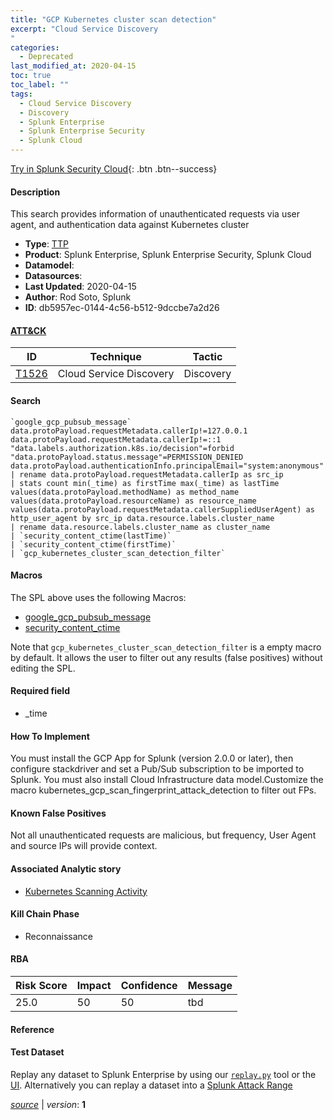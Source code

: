 ```yaml
---
title: "GCP Kubernetes cluster scan detection"
excerpt: "Cloud Service Discovery
"
categories:
  - Deprecated
last_modified_at: 2020-04-15
toc: true
toc_label: ""
tags:
  - Cloud Service Discovery
  - Discovery
  - Splunk Enterprise
  - Splunk Enterprise Security
  - Splunk Cloud
---
```




[Try in Splunk Security Cloud](https://www.splunk.com/en_us/cyber-security.html){: .btn .btn--success}

#### Description

This search provides information of unauthenticated requests via user agent, and authentication data against Kubernetes cluster

- **Type**: [TTP](https://github.com/splunk/security_content/wiki/object-Analytic-Types)
- **Product**: Splunk Enterprise, Splunk Enterprise Security, Splunk Cloud
- **Datamodel**: 
- **Datasources**: 
- **Last Updated**: 2020-04-15
- **Author**: Rod Soto, Splunk
- **ID**: db5957ec-0144-4c56-b512-9dccbe7a2d26


#### [ATT&CK](https://attack.mitre.org/)

| ID             | Technique        |  Tactic             |
| -------------- | ---------------- |-------------------- |
| [T1526](https://attack.mitre.org/techniques/T1526/) | Cloud Service Discovery | Discovery |

#### Search

```
`google_gcp_pubsub_message` data.protoPayload.requestMetadata.callerIp!=127.0.0.1 data.protoPayload.requestMetadata.callerIp!=::1 "data.labels.authorization.k8s.io/decision"=forbid "data.protoPayload.status.message"=PERMISSION_DENIED data.protoPayload.authenticationInfo.principalEmail="system:anonymous" 
| rename data.protoPayload.requestMetadata.callerIp as src_ip 
| stats count min(_time) as firstTime max(_time) as lastTime values(data.protoPayload.methodName) as method_name values(data.protoPayload.resourceName) as resource_name values(data.protoPayload.requestMetadata.callerSuppliedUserAgent) as http_user_agent by src_ip data.resource.labels.cluster_name 
| rename data.resource.labels.cluster_name as cluster_name
| `security_content_ctime(lastTime)` 
| `security_content_ctime(firstTime)`  
| `gcp_kubernetes_cluster_scan_detection_filter` 
```

#### Macros
The SPL above uses the following Macros:
* [google_gcp_pubsub_message](https://github.com/splunk/security_content/blob/develop/macros/google_gcp_pubsub_message.yml)
* [security_content_ctime](https://github.com/splunk/security_content/blob/develop/macros/security_content_ctime.yml)

Note that `gcp_kubernetes_cluster_scan_detection_filter` is a empty macro by default. It allows the user to filter out any results (false positives) without editing the SPL.

#### Required field
* _time


#### How To Implement
You must install the GCP App for Splunk (version 2.0.0 or later), then configure stackdriver and set a Pub/Sub subscription to be imported to Splunk. You must also install Cloud Infrastructure data model.Customize the macro kubernetes_gcp_scan_fingerprint_attack_detection to filter out FPs.

#### Known False Positives
Not all unauthenticated requests are malicious, but frequency, User Agent and source IPs will provide context.

#### Associated Analytic story
* [Kubernetes Scanning Activity](/stories/kubernetes_scanning_activity)


#### Kill Chain Phase
* Reconnaissance



#### RBA

| Risk Score  | Impact      | Confidence   | Message      |
| ----------- | ----------- |--------------|--------------|
| 25.0 | 50 | 50 | tbd |




#### Reference


#### Test Dataset
Replay any dataset to Splunk Enterprise by using our [`replay.py`](https://github.com/splunk/attack_data#using-replaypy) tool or the [UI](https://github.com/splunk/attack_data#using-ui).
Alternatively you can replay a dataset into a [Splunk Attack Range](https://github.com/splunk/attack_range#replay-dumps-into-attack-range-splunk-server)



[*source*](https://github.com/splunk/security_content/tree/develop/detections/deprecated/gcp_kubernetes_cluster_scan_detection.yml) \| *version*: **1**